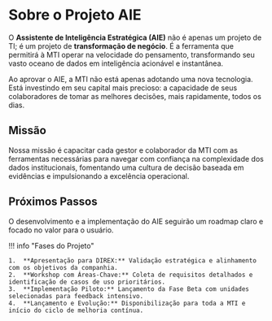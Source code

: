 # Sobre o Projeto AIE

O **Assistente de Inteligência Estratégica (AIE)** não é apenas um projeto de TI; é um projeto de **transformação de negócio**. É a ferramenta que permitirá à MTI operar na velocidade do pensamento, transformando seu vasto oceano de dados em inteligência acionável e instantânea.

Ao aprovar o AIE, a MTI não está apenas adotando uma nova tecnologia. Está investindo em seu capital mais precioso: a capacidade de seus colaboradores de tomar as melhores decisões, mais rapidamente, todos os dias.

## Missão

Nossa missão é capacitar cada gestor e colaborador da MTI com as ferramentas necessárias para navegar com confiança na complexidade dos dados institucionais, fomentando uma cultura de decisão baseada em evidências e impulsionando a excelência operacional.

## Próximos Passos

O desenvolvimento e a implementação do AIE seguirão um roadmap claro e focado no valor para o usuário.

!!! info "Fases do Projeto"

    1.  **Apresentação para DIREX:** Validação estratégica e alinhamento com os objetivos da companhia.
    2.  **Workshop com Áreas-Chave:** Coleta de requisitos detalhados e identificação de casos de uso prioritários.
    3.  **Implementação Piloto:** Lançamento da Fase Beta com unidades selecionadas para feedback intensivo.
    4.  **Lançamento e Evolução:** Disponibilização para toda a MTI e início do ciclo de melhoria contínua.